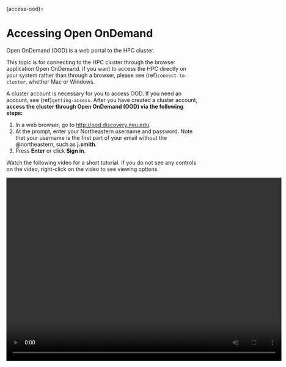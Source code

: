 (access-ood)=

# Accessing Open OnDemand

Open OnDemand (OOD) is a web portal to the HPC cluster.

This topic is for connecting to the HPC cluster through the browser application Open OnDemand. If you want to access the HPC directly on your system rather than through a browser, please see {ref}`connect-to-cluster`, whether Mac or Windows.

A cluster account is necessary for you to access OOD. If you need an account, see {ref}`getting-access`. After you have created a cluster account, **access the cluster through Open OnDemand (OOD) via the following steps:**

1. In a web browser, go to <http://ood.discovery.neu.edu>.
1. At the prompt, enter your Northeastern username and password. Note that your username is the first part of your email without the @northeastern, such as **j.smith**.
1. Press **Enter** or click **Sign in**.

Watch the following video for a short tutorial. If you do not see any controls on the video,
right-click on the video to see viewing options.

<video width="720" height="480" controls>
  <source src="../_static/video/OOD_access.mp4" type="video/mp4">
  Your browser does not support the video tag.
</video>
<!-- ![Alt text](../_static/video/OOD_access.mp4) -->